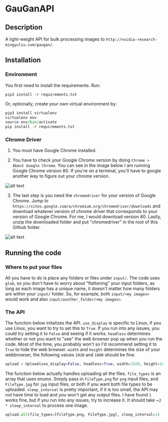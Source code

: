 # GauGanAPI

## Description

A light-weight API for bulk processing images to `http://nvidia-research-mingyuliu.com/gaugan/`.

## Installation

### Environment

You first need to install the requirements. Run:

`pip3 install -r requirements.txt`

Or, optionally, create your own virtual environment by:

```python
pip3 install virtualenv
virtualenv env
source env/bin/activate
pip install -r requirements.txt
```

### Chrome Driver

1. You must have Google Chrome installed.

2. You have to check your Google Chrome version by doing `Chrome > About Google Chrome`. You can see in the image below I am running Google Chrome version 80. If you're on a terminal, you'll have to google another way to figure out your chrome version.

![alt text](https://i.ibb.co/qWv2S3c/Screen-Shot-2020-03-31-at-10-58-12-AM.png)

3. The last step is you need the `chromedriver` for your version of Google Chrome. Jump to `https://sites.google.com/a/chromium.org/chromedriver/downloads` and download whatever version of chrome driver that corresponds to your version of Google Chrome. For me, I would download version 80. Lastly, unzip the downloaded folder and put "chromedriver" in the root of this Github folder.

![alt text](https://i.ibb.co/9yP4nyT/Screen-Shot-2020-03-31-at-11-02-37-AM.png)

## Running the code

### Where to put your files

All you have to do is place any folders or files under `input/`. The code uses `glob`, so you don't have to worry about "flattening" your input folders, as long as each image has a unique name, it doesn't matter how many folders are within your `input/` folder. So, for example, both `input/<my images>` would work and also `input/another_folder/<my images>`.

### The API

The function below initalizes the API. `use_display` is specific to Linux, if you use Linux, you want to try to set this to `True`. If you run into any issues, you could try setting it to `False` and seeing if it works. `headless` determines whether or not you want to "see" the web browser pop up when you run the code. Most of the time, you probably won't so I'd recommend setting it to `True` to hide the web browser. `width` and `height` determines the size of your webbrowser, the following values `1920` and `1080` should be fine.

```python
upload = Upload(use_display=False, headless=True, width=1920, height=1080)
```

The function below actually handles uploading all the files. `file_types` is an array that uses enums. Simply pass in `FileType.png` for `png` input files, and `FileType.jpg` for `jpg` input files, or both if you want both file types to be uploaded. `sleep_interval` is pretty important, if it is too small, the API may not have time to load and you won't get any output files. I have found `1` works fine, but if you run into any issues, try to increase it. It should take ~`2 * sleep_interval` to process one image.

```python
upload.all(file_types=[FileType.png, FileType.jpg], sleep_interval=1)
```